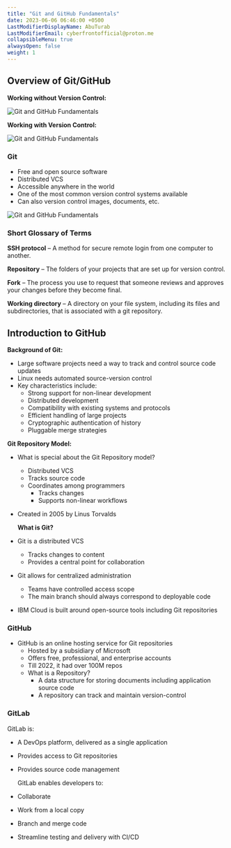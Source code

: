 ```yaml
---
title: "Git and GitHub Fundamentals"
date: 2023-06-06 06:46:00 +0500
LastModifierDisplayName: AbuTurab
LastModifierEmail: cyberfrontofficial@proton.me
collapsibleMenu: true
alwaysOpen: false
weight: 1
---
```


## **Overview of Git/GitHub**
  
**Working without Version Control:**

![Git and GitHub Fundamentals](/notes/ibm-devops-and-se/Git%20and%20GitHub%20Fundamentals.png)

**Working with Version Control:**

![Git and GitHub Fundamentals](/notes/ibm-devops-and-se/Git%20and%20GitHub%20Fundamentals-1.png)

### Git

- Free and open source software
- Distributed VCS
- Accessible anywhere in the world
- One of the most common version control systems available
- Can also version control images, documents, etc.
  
![Git and GitHub Fundamentals](/notes/ibm-devops-and-se/Git%20and%20GitHub%20Fundamentals-2.png)

### Short Glossary of Terms
  
**SSH protocol** – A method for secure remote login from one computer to another.

**Repository** – The folders of your projects that are set up for version control.

**Fork** – The process you use to request that someone reviews and approves your changes before they become final.

**Working directory** – A directory on your file system, including its files and subdirectories, that is associated with a git repository.

## **Introduction to GitHub**
  
  **Background of Git:**
- Large software projects need a way to track and control source code updates
- Linux needs automated source-version control
- Key characteristics include:
  - Strong support for non-linear development
  - Distributed development
  - Compatibility with existing systems and protocols
  - Efficient handling of large projects
  - Cryptographic authentication of history
  - Pluggable merge strategies

**Git Repository Model:**
- What is special about the Git Repository model?
  - Distributed VCS
  - Tracks source code
  - Coordinates among programmers
    - Tracks changes
    - Supports non-linear workflows
- Created in 2005 by Linus Torvalds
	  
  **What is Git?**
- Git is a distributed VCS
  - Tracks changes to content
  - Provides a central point for collaboration
- Git allows for centralized administration
  - Teams have controlled access scope
  - The main branch should always correspond to deployable code
- IBM Cloud is built around open-source tools including Git repositories

### GitHub

- GitHub is an online hosting service for Git repositories
  - Hosted by a subsidiary of Microsoft
  - Offers free, professional, and enterprise accounts
  - Till 2022, it had over 100M repos
  - What is a Repository?
    - A data structure for storing documents including application source code
    - A repository can track and maintain version-control

### GitLab
  
  GitLab is:
- A DevOps platform, delivered as a single application
- Provides access to Git repositories
- Provides source code management
  
  GitLab enables developers to:
- Collaborate
- Work from a local copy
- Branch and merge code
- Streamline testing and delivery with CI/CD
